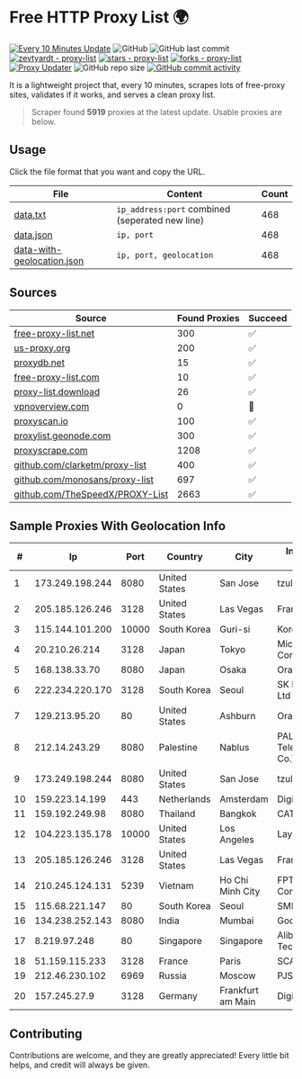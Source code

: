 
# Free HTTP Proxy List 🌍

[![Every 10 Minutes Update](https://github.com/mertguvencli/http-proxy-list/actions/workflows/main.yml/badge.svg?branch=main)](https://github.com/mertguvencli/http-proxy-list/actions/workflows/main.yml)
![GitHub](https://img.shields.io/github/license/mertguvencli/http-proxy-list)
![GitHub last commit](https://img.shields.io/github/last-commit/mertguvencli/http-proxy-list)
[![zevtyardt - proxy-list](https://img.shields.io/static/v1?label=zevtyardt&message=proxy-list&color=blue&logo=github)](https://github.com/zevtyardt/proxy-list "Go to GitHub repo")
[![stars - proxy-list](https://img.shields.io/github/stars/zevtyardt/proxy-list?style=social)](https://github.com/zevtyardt/proxy-list)
[![forks - proxy-list](https://img.shields.io/github/forks/zevtyardt/proxy-list?style=social)](https://github.com/zevtyardt/proxy-list)
[![Proxy Updater](https://github.com/zevtyardt/proxy-list/workflows/Proxy%20Updater/badge.svg)](https://github.com/zevtyardt/proxy-list/actions?query=workflow:"Proxy+Updater")
![GitHub repo size](https://img.shields.io/github/repo-size/zevtyardt/proxy-list)
[![GitHub commit activity](https://img.shields.io/github/commit-activity/m/zevtyardt/proxy-list?logo=commits)](https://github.com/zevtyardt/proxy-list/commits/main)

It is a lightweight project that, every 10 minutes, scrapes lots of free-proxy sites, validates if it works, and serves a clean proxy list.

> Scraper found **5919** proxies at the latest update. Usable proxies are below.

## Usage

Click the file format that you want and copy the URL.

|File|Content|Count|
|----|-------|-----|
|[data.txt](https://raw.githubusercontent.com/mertguvencli/http-proxy-list/main/proxy-list/data.txt)|`ip_address:port` combined (seperated new line)|468|
|[data.json](https://raw.githubusercontent.com/mertguvencli/http-proxy-list/main/proxy-list/data.json)|`ip, port`|468|
|[data-with-geolocation.json](https://raw.githubusercontent.com/mertguvencli/http-proxy-list/main/proxy-list/data-with-geolocation.json)|`ip, port, geolocation`|468|

## Sources

|Source|Found Proxies|Succeed|
|------|-------------|-------|
|[free-proxy-list.net](https://free-proxy-list.net)|300|✅|
|[us-proxy.org](https://www.us-proxy.org)|200|✅|
|[proxydb.net](http://proxydb.net)|15|✅|
|[free-proxy-list.com](https://free-proxy-list.com/?page=&port=&type%5B%5D=http&type%5B%5D=https&up_time=0&search=Search)|10|✅|
|[proxy-list.download](https://www.proxy-list.download/HTTP)|26|✅|
|[vpnoverview.com](https://vpnoverview.com/privacy/anonymous-browsing/free-proxy-servers)|0|🚫|
|[proxyscan.io](https://www.proxyscan.io)|100|✅|
|[proxylist.geonode.com](https://proxylist.geonode.com/api/proxy-list?limit=300&page=1&sort_by=lastChecked&sort_type=desc&protocols=http,https)|300|✅|
|[proxyscrape.com](https://api.proxyscrape.com/v2/?request=displayproxies&protocol=http&timeout=10000&country=all&ssl=all&anonymity=all)|1208|✅|
|[github.com/clarketm/proxy-list](https://raw.githubusercontent.com/clarketm/proxy-list/master/proxy-list-raw.txt)|400|✅|
|[github.com/monosans/proxy-list](https://raw.githubusercontent.com/monosans/proxy-list/main/proxies/http.txt)|697|✅|
|[github.com/TheSpeedX/PROXY-List](https://raw.githubusercontent.com/TheSpeedX/PROXY-List/master/http.txt)|2663|✅|


## Sample Proxies With Geolocation Info

|#|Ip|Port|Country|City|Internet Service Provider|
|-|--|----|-------|----|-------------------------|
|1|173.249.198.244|8080|United States|San Jose|tzulo, inc.|
|2|205.185.126.246|3128|United States|Las Vegas|FranTech Solutions|
|3|115.144.101.200|10000|South Korea|Guri-si|Korea Telecom|
|4|20.210.26.214|3128|Japan|Tokyo|Microsoft Corporation|
|5|168.138.33.70|8080|Japan|Osaka|Oracle Corporation|
|6|222.234.220.170|3128|South Korea|Seoul|SK Broadband Co Ltd|
|7|129.213.95.20|80|United States|Ashburn|Oracle Corporation|
|8|212.14.243.29|8080|Palestine|Nablus|PALTEL (Palestine Telecommunications Co.).|
|9|173.249.198.244|8080|United States|San Jose|tzulo, inc.|
|10|159.223.14.199|443|Netherlands|Amsterdam|DigitalOcean, LLC|
|11|159.192.249.98|8080|Thailand|Bangkok|CAT-BB|
|12|104.223.135.178|10000|United States|Los Angeles|LayerHost|
|13|205.185.126.246|3128|United States|Las Vegas|FranTech Solutions|
|14|210.245.124.131|5239|Vietnam|Ho Chi Minh City|FPT Telecom Company|
|15|115.68.221.147|80|South Korea|Seoul|SMILESERV|
|16|134.238.252.143|8080|India|Mumbai|Google LLC|
|17|8.219.97.248|80|Singapore|Singapore|Alibaba (US) Technology Co., Ltd.|
|18|51.159.115.233|3128|France|Paris|SCALEWAY|
|19|212.46.230.102|6969|Russia|Moscow|PJSC "Vimpelcom"|
|20|157.245.27.9|3128|Germany|Frankfurt am Main|DigitalOcean, LLC|



## Contributing

Contributions are welcome, and they are greatly appreciated! Every
little bit helps, and credit will always be given.

